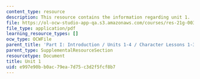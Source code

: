 ```yaml
---
content_type: resource
description: This resource contains the information regarding unit 1.
file: https://ol-ocw-studio-app-qa.s3.amazonaws.com/courses/res-21g-003-learning-chinese-a-foundation-course-in-mandarin-spring-2011/e997e90bb0ac79ea7d75c3d2f5fcf8b7_MITRES_21G_003S11_unit01.pdf
file_type: application/pdf
learning_resource_types: []
ocw_type: OCWFile
parent_title: 'Part I: Introduction / Units 1-4 / Character Lessons 1-3'
parent_type: SupplementalResourceSection
resourcetype: Document
title: Unit 1
uid: e997e90b-b0ac-79ea-7d75-c3d2f5fcf8b7
---
```

